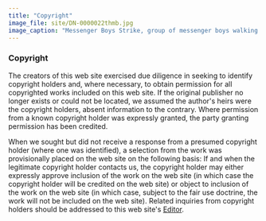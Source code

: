```yaml
---
title: "Copyright"
image_file: site/DN-0000022thmb.jpg
image_caption: "Messenger Boys Strike, group of messenger boys walking down a sidewalk during a strike."
---
```


### Copyright

The creators of this web site exercised due diligence in seeking to identify copyright holders and, where necessary, to obtain permission for all copyrighted works included on this web site. If the original publisher no longer exists or could not be located, we assumed the author's heirs were the copyright holders, absent information to the contrary. Where permission from a known copyright holder was expressly granted, the party granting permission has been credited. 

When we sought but did not receive a response from a presumed copyright holder (where one was identified), a selection from the work was provisionally placed on the web site on the following basis: If and when the legitimate copyright holder contacts us, the copyright holder may either expressly approve inclusion of the work on the web site (in which case the copyright holder will be credited on the web site) or object to inclusion of the work on the web site (in which case, subject to the fair use doctrine, the work will not be included on the web site). Related inquiries from copyright holders should be addressed to this web site's [Editor]().